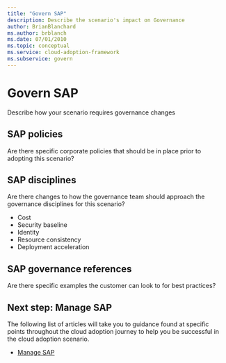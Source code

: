 ```yaml
---
title: "Govern SAP"
description: Describe the scenario's impact on Governance
author: BrianBlanchard
ms.author: brblanch
ms.date: 07/01/2010
ms.topic: conceptual
ms.service: cloud-adoption-framework
ms.subservice: govern
---
```


# Govern SAP

Describe how your scenario requires governance changes

## SAP policies

Are there specific corporate policies that should be in place prior to adopting this scenario?

## SAP disciplines

Are there changes to how the governance team should approach the governance disciplines for this scenario?
- Cost
- Security baseline
- Identity
- Resource consistency
- Deployment acceleration

## SAP governance references

Are there specific examples the customer can look to for best practices?

## Next step: Manage SAP

The following list of articles will take you to guidance found at specific points throughout the cloud adoption journey to help you be successful in the cloud adoption scenario.

- [Manage SAP](./manage.md)
